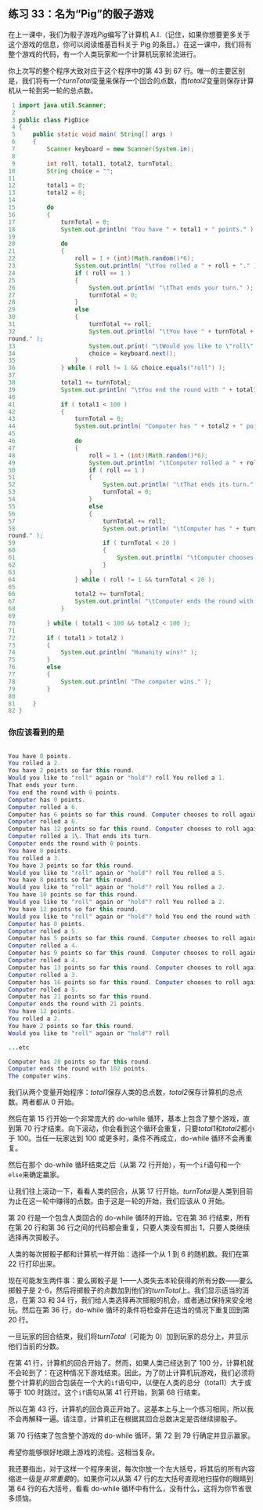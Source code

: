 ## 练习 33：名为“Pig”的骰子游戏

在上一课中，我们为骰子游戏*Pig*编写了计算机 A.I.（记住，如果你想要更多关于这个游戏的信息，你可以阅读维基百科关于 Pig 的条目。）在这一课中，我们将有整个游戏的代码，有一个人类玩家和一个计算机玩家轮流进行。

你上次写的整个程序大致对应于这个程序中的第 43 到 67 行。唯一的主要区别是，我们将有一个*turnTotal*变量来保存一个回合的点数，而*total2*变量则保存计算机从一轮到另一轮的总点数。


```java
 1 import java.util.Scanner;
 2 
 3 public class PigDice
 4 {
 5     public static void main( String[] args )
 6     {
 7         Scanner keyboard = new Scanner(System.in);
 8 
 9         int roll, total1, total2, turnTotal;
10         String choice = "";
11 
12         total1 = 0;
13         total2 = 0;
14 
15         do
16         {
17             turnTotal = 0;
18             System.out.println( "You have " + total1 + " points." );
19 
20             do
21             {
22                 roll = 1 + (int)(Math.random()*6);
23                 System.out.println( "\tYou rolled a " + roll + "." );
24                 if ( roll == 1 )
25                 {
26                     System.out.println( "\tThat ends your turn." );
27                     turnTotal = 0;
28                 }
29                 else
30                 {
31                     turnTotal += roll;
32                     System.out.println( "\tYou have " + turnTotal + " points so far this 
round." );
33                     System.out.print( "\tWould you like to \"roll\" again or \"hold\"? " );
34                     choice = keyboard.next();
35                 }
36             } while ( roll != 1 && choice.equals("roll") );
37 
38             total1 += turnTotal;
39             System.out.println( "\tYou end the round with " + total1 + " points." );
40 
41             if ( total1 < 100 )
42             {
43                 turnTotal = 0;
44                 System.out.println( "Computer has " + total2 + " points." );
45 
46                 do
47                 {
48                     roll = 1 + (int)(Math.random()*6);
49                     System.out.println( "\tComputer rolled a " + roll + "." );
50                     if ( roll == 1 )
51                     {
52                         System.out.println( "\tThat ends its turn." );
53                         turnTotal = 0;
54                     }
55                     else
56                     {
57                         turnTotal += roll;
58                         System.out.println( "\tComputer has " + turnTotal + " points so far this 
round." );
59                         if ( turnTotal < 20 )
60                         {
61                             System.out.println( "\tComputer chooses to roll again." );
62                         }
63                     }
64                 } while ( roll != 1 && turnTotal < 20 );
65 
66                 total2 += turnTotal;
67                 System.out.println( "\tComputer ends the round with " + total2 + " points." );
68             }
69 
70         } while ( total1 < 100 && total2 < 100 );
71 
72         if ( total1 > total2 )
73         {
74             System.out.println( "Humanity wins!" );
75         }
76         else
77         {
78             System.out.println( "The computer wins." );
79         }
80 
81     }
82 }
```

### 你应该看到的是

```java

You have 0 points.
You rolled a 2.
You have 2 points so far this round.
Would you like to "roll" again or "hold"? roll You rolled a 1.
That ends your turn.
You end the round with 0 points.
Computer has 0 points.
Computer rolled a 6.
Computer has 6 points so far this round. Computer chooses to roll again.
Computer rolled a 6.
Computer has 12 points so far this round. Computer chooses to roll again.
Computer rolled a 1\. That ends its turn.
Computer ends the round with 0 points.
You have 0 points.
You rolled a 3.
You have 3 points so far this round.
Would you like to "roll" again or "hold"? roll You rolled a 5.
You have 8 points so far this round.
Would you like to "roll" again or "hold"? roll You rolled a 2.
You have 10 points so far this round.
Would you like to "roll" again or "hold"? roll You rolled a 2.
You have 12 points so far this round.
Would you like to "roll" again or "hold"? hold You end the round with 12 points.
Computer has 0 points.
Computer rolled a 5.
Computer has 5 points so far this round. Computer chooses to roll again.
Computer rolled a 4.
Computer has 9 points so far this round. Computer chooses to roll again.
Computer rolled a 4.
Computer has 13 points so far this round. Computer chooses to roll again.
Computer rolled a 3.
Computer has 16 points so far this round. Computer chooses to roll again.
Computer rolled a 5.
Computer has 21 points so far this round.
Computer ends the round with 21 points.
You have 12 points.
You rolled a 2.
You have 2 points so far this round.
Would you like to "roll" again or "hold"? roll

...etc

Computer has 20 points so far this round. 
Computer ends the round with 102 points.
The computer wins.
```

我们从两个变量开始程序：*total1*保存人类的总点数，*total2*保存计算机的总点数。两者都从 0 开始。

然后在第 15 行开始一个非常庞大的 do-while 循环，基本上包含了整个游戏，直到第 70 行才结束。向下滚动，你会看到这个循环会重复，只要*total1*和*total2*都小于 100。当任一玩家达到 100 或更多时，条件不再成立，do-while 循环不会再重复。

然后在那个 do-while 循环结束之后（从第 72 行开始），有一个`if`语句和一个`else`来确定赢家。

让我们往上滚动一下，看看人类的回合，从第 17 行开始。*turnTotal*是人类到目前为止在这一轮中赚得的点数。由于这是一轮的开始，我们应该从 0 开始。

第 20 行是一个包含人类回合的 do-while 循环的开始。它在第 36 行结束，所有在第 20 行和第 36 行之间的代码都会重复，只要人类没有掷出 1，只要人类继续选择再次掷骰子。

人类的每次掷骰子都和计算机一样开始：选择一个从 1 到 6 的随机数。我们在第 22 行打印出来。

现在可能发生两件事：要么掷骰子是 1——人类失去本轮获得的所有分数——要么掷骰子是 2-6，然后将掷骰子的点数加到他们的*turnTotal*上。我们显示适当的消息，在第 33 和 34 行，我们给人类选择再次掷骰的机会，或者通过保持来安全地玩。然后在第 36 行，do-while 循环的条件将检查并在适当的情况下重复回到第 20 行。

一旦玩家的回合结束，我们将*turnTotal*（可能为 0）加到玩家的总分上，并显示他们当前的分数。

在第 41 行，计算机的回合开始了。然而，如果人类已经达到了 100 分，计算机就不会轮到了：在这种情况下游戏结束。因此，为了防止计算机玩游戏，我们必须将整个计算机的回合包装在一个大的`if`语句中，以便在人类的总分（total1）大于或等于 100 时跳过。这个`if`语句从第 41 行开始，到第 68 行结束。

所以在第 43 行，计算机的回合真正开始了。这基本上与上一个练习相同，所以我不会再解释一遍。请注意，计算机正在根据其回合总数决定是否继续掷骰子。

第 70 行结束了包含整个游戏的 do-while 循环，第 72 到 79 行确定并显示赢家。

希望你能够很好地跟上游戏的流程。这相当复杂。

我还要指出，对于这样一个程序来说，每次你放一个左大括号，将其后的所有内容缩进一级是*非常重要*的。如果你可以从第 47 行的左大括号直观地扫描你的眼睛到第 64 行的右大括号，看看 do-while 循环中有什么，没有什么，这将为你节省很多烦恼。

